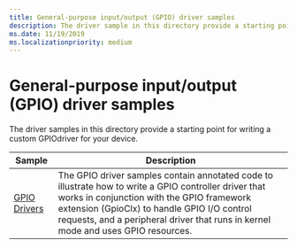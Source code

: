 ```yaml
---
title: General-purpose input/output (GPIO) driver samples
description: The driver sample in this directory provide a starting point for writing a custom GPIO driver for your device.
ms.date: 11/19/2019
ms.localizationpriority: medium
---
```


# General-purpose input/output (GPIO) driver samples

The driver samples in this directory provide a starting point for writing a custom GPIOdriver for your device.

| Sample | Description |
| --- | --- |
| [GPIO Drivers](/samples/microsoft/windows-driver-samples/gpio-sample-drivers) | The GPIO driver samples contain annotated code to illustrate how to write a GPIO controller driver that works in conjunction with the GPIO framework extension (GpioClx) to handle GPIO I/O control requests, and a peripheral driver that runs in kernel mode and uses GPIO resources. |
